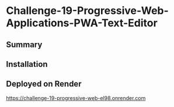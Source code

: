 # Challenge-19-Progressive-Web-Applications-PWA-Text-Editor
## Summary

## Installation

## Deployed on Render
https://challenge-19-progressive-web-el98.onrender.com
